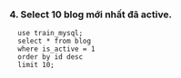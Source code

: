 ### 4. Select 10 blog mới nhất đã active.
```mysql
  use train_mysql;
  select * from blog
  where is_active = 1
  order by id desc  
  limit 10;
```
